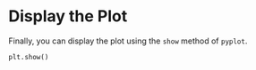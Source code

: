 # Display the Plot

Finally, you can display the plot using the `show` method of `pyplot`.

```python
plt.show()
```
